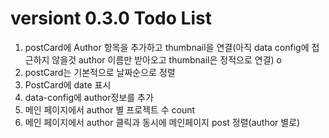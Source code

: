 # versiont 0.3.0 Todo List

1. postCard에 Author 항목을 추가하고 thumbnail을 연결(아직 data config에 접근하지 않을것 author 이름만 받아오고 thumbnail은 정적으로 연결) o
2. postCard는 기본적으로 날짜순으로 정렬
3. PostCard에 date 표시
4. data-config에 author정보를 추가
5. 메인 페이지에서 author 별 프로젝트 수 count
6. 메인 페이지에서 author 클릭과 동시에 메인페이지 post 정렬(author 별로)
